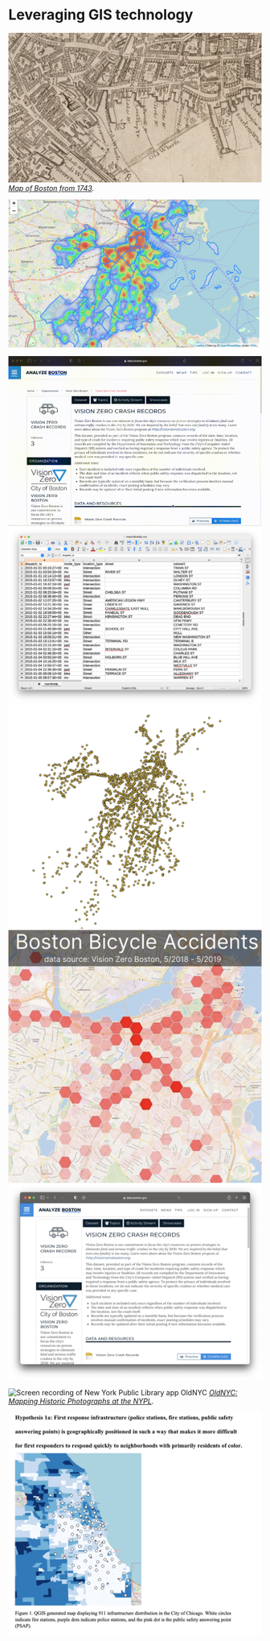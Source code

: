 # Leveraging GIS technology

![Screen capture of a map of Boston from ](media/boston.png)
*[Map of Boston from 1743](https://collections.leventhalmap.org/search/commonwealth:9s161952m).*

![Map made my student assistants who went on to use GIS and data processing in job](media/heatmap.png)

![GIF of the vision zero data page on City of Boston's data portal](media/vision0.gif)
![Screenshot of the vision zero data as a table](media/vision0-data.png)
![Screenshot of vision zero data as crowded points](media/vision0-points.png)
![Map of bike crashes shows patterns better](media/vision0-map.png)
![Screenshot of data download page](media/vision0.png)


![Screen recording of New York Public Library app OldNYC](media/oldnyc.gif)
*[OldNYC: Mapping Historic Photographs at the NYPL](https://www.oldnyc.org/).* 



![Screenshot of the Harvard Map Collection tutorials page](media/levin.png)
